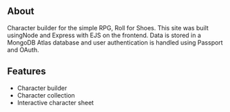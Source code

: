## About

Character builder for the simple RPG, Roll for Shoes. This site was built usingNode and Express with EJS on the frontend. Data is stored in a MongoDB Atlas database and user authentication is handled using Passport and OAuth.

## Features

- Character builder
- Character collection
- Interactive character sheet
